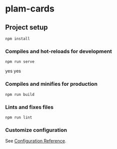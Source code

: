 # plam-cards

## Project setup
```
npm install
```

### Compiles and hot-reloads for development
```
npm run serve
```
yes yes
### Compiles and minifies for production
```
npm run build
```

### Lints and fixes files
```
npm run lint
```

### Customize configuration
See [Configuration Reference](https://cli.vuejs.org/config/).

